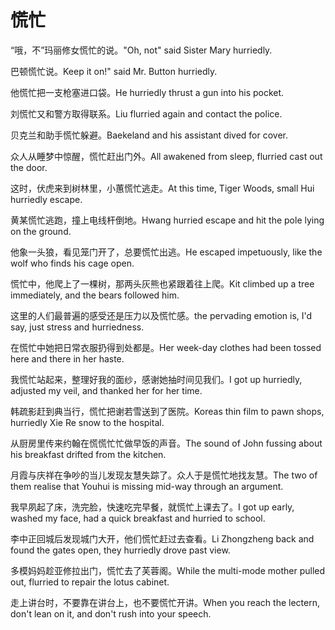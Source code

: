 # 慌忙

<p><span class="chinese">“哦，不”玛丽修女慌忙的说。</span><span class="english">"Oh, not" said Sister Mary hurriedly.</span></p>

<p><span class="chinese">巴顿慌忙说。</span><span class="english">Keep it on!" said Mr. Button hurriedly.</span></p>

<p><span class="chinese">他慌忙把一支枪塞进口袋。</span><span class="english">He hurriedly thrust a gun into his pocket.</span></p>

<p><span class="chinese">刘慌忙又和警方取得联系。</span><span class="english">Liu flurried again and contact the police.</span></p>

<p><span class="chinese">贝克兰和助手慌忙躲避。</span><span class="english">Baekeland and his assistant dived for cover.</span></p>

<p><span class="chinese">众人从睡梦中惊醒，慌忙赶出门外。</span><span class="english">All awakened from sleep, flurried cast out the door.</span></p>

<p><span class="chinese">这时，伏虎来到树林里，小蕙慌忙逃走。</span><span class="english">At this time, Tiger Woods, small Hui hurriedly escape.</span></p>

<p><span class="chinese">黄某慌忙逃跑，撞上电线杆倒地。</span><span class="english">Hwang hurried escape and hit the pole lying on the ground.</span></p>

<p><span class="chinese">他象一头狼，看见笼门开了，总要慌忙出逃。</span><span class="english">He escaped impetuously, like the wolf who finds his cage open.</span></p>

<p><span class="chinese">慌忙中，他爬上了一棵树，那两头灰熊也紧跟着往上爬。</span><span class="english">Kit climbed up a tree immediately, and the bears followed him.</span></p>

<p><span class="chinese">这里的人们最普遍的感受还是压力以及慌忙感。</span><span class="english">the pervading emotion is, I'd say, just stress and hurriedness.</span></p>

<p><span class="chinese">在慌忙中她把日常衣服扔得到处都是。</span><span class="english">Her week-day clothes had been tossed here and there in her haste.</span></p>

<p><span class="chinese">我慌忙站起来，整理好我的面纱，感谢她抽时间见我们。</span><span class="english">I got up hurriedly, adjusted my veil, and thanked her for her time.</span></p>

<p><span class="chinese">韩疏影赶到典当行，慌忙把谢若雪送到了医院。</span><span class="english">Koreas thin film to pawn shops, hurriedly Xie Re snow to the hospital.</span></p>

<p><span class="chinese">从厨房里传来约翰在慌慌忙忙做早饭的声音。</span><span class="english">The sound of John fussing about his breakfast drifted from the kitchen.</span></p>

<p><span class="chinese">月霞与庆祥在争吵的当儿发现友慧失踪了。众人于是慌忙地找友慧。</span><span class="english">The two of them realise that Youhui is missing mid-way through an argument.</span></p>

<p><span class="chinese">我早夙起了床，洗完脸，快速吃完早餐，就慌忙上课去了。</span><span class="english">I got up early, washed my face, had a quick breakfast and hurried to school.</span></p>

<p><span class="chinese">李中正回城后发现城门大开，他们慌忙赶过去查看。</span><span class="english">Li Zhongzheng back and found the gates open, they hurriedly drove past view.</span></p>

<p><span class="chinese">多模妈妈趁亚修拉出门，慌忙去了芙蓉阁。</span><span class="english">While the multi-mode mother pulled out, flurried to repair the lotus cabinet.</span></p>

<p><span class="chinese">走上讲台时，不要靠在讲台上，也不要慌忙开讲。</span><span class="english">When you reach the lectern, don't lean on it, and don't rush into your speech.</span></p>

